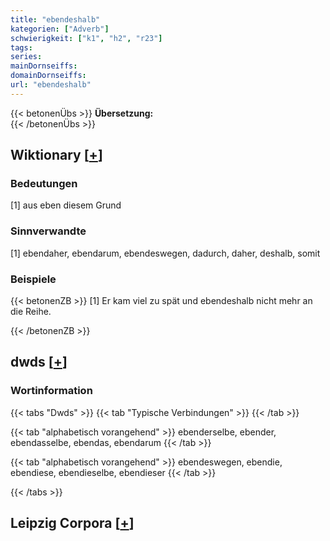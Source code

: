 ```yaml
---
title: "ebendeshalb"
kategorien: ["Adverb"]
schwierigkeit: ["k1", "h2", "r23"]
tags:
series:
mainDornseiffs:
domainDornseiffs:
url: "ebendeshalb"
---
```


{{< betonenÜbs >}}
**Übersetzung:**  
{{< /betonenÜbs >}}

## Wiktionary [[+](https://de.wiktionary.org/wiki/ebendeshalb)]

### Bedeutungen
[1] aus eben diesem Grund  

### Sinnverwandte
[1] ebendaher, ebendarum, ebendeswegen, dadurch, daher, deshalb, somit  

### Beispiele
{{< betonenZB >}}
[1] Er kam viel zu spät und ebendeshalb nicht mehr an die Reihe.  

{{< /betonenZB >}}


## dwds [[+](https://www.dwds.de/wb/ebendeshalb)]

### Wortinformation
{{< tabs "Dwds" >}}
{{< tab "Typische Verbindungen" >}}
{{< /tab >}}

{{< tab "alphabetisch vorangehend" >}}
ebenderselbe, ebender, ebendasselbe, ebendas, ebendarum
{{< /tab >}}

{{< tab "alphabetisch vorangehend" >}}
ebendeswegen, ebendie, ebendiese, ebendieselbe, ebendieser
{{< /tab >}}

{{< /tabs >}}

## Leipzig Corpora [[+](https://corpora.uni-leipzig.de/en/res?word=ebendeshalb&corpusId=deu_newscrawl-public_2018)]

